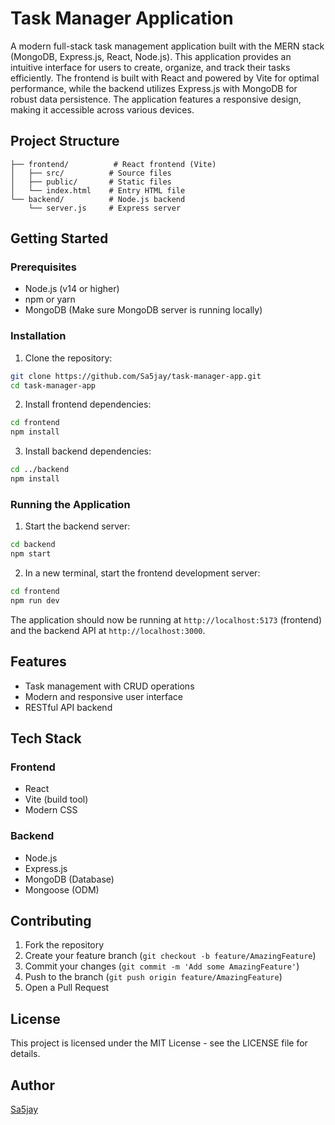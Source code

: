 # Task Manager Application

A modern full-stack task management application built with the MERN stack (MongoDB, Express.js, React, Node.js). This application provides an intuitive interface for users to create, organize, and track their tasks efficiently. The frontend is built with React and powered by Vite for optimal performance, while the backend utilizes Express.js with MongoDB for robust data persistence. The application features a responsive design, making it accessible across various devices.

## Project Structure

```
├── frontend/          # React frontend (Vite)
│   ├── src/          # Source files
│   ├── public/       # Static files
│   └── index.html    # Entry HTML file
└── backend/          # Node.js backend
    └── server.js     # Express server
```

## Getting Started

### Prerequisites

- Node.js (v14 or higher)
- npm or yarn
- MongoDB (Make sure MongoDB server is running locally)

### Installation

1. Clone the repository:
```bash
git clone https://github.com/Sa5jay/task-manager-app.git
cd task-manager-app
```

2. Install frontend dependencies:
```bash
cd frontend
npm install
```

3. Install backend dependencies:
```bash
cd ../backend
npm install
```

### Running the Application

1. Start the backend server:
```bash
cd backend
npm start
```

2. In a new terminal, start the frontend development server:
```bash
cd frontend
npm run dev
```

The application should now be running at `http://localhost:5173` (frontend) and the backend API at `http://localhost:3000`.

## Features

- Task management with CRUD operations
- Modern and responsive user interface
- RESTful API backend

## Tech Stack

### Frontend
- React
- Vite (build tool)
- Modern CSS

### Backend
- Node.js
- Express.js
- MongoDB (Database)
- Mongoose (ODM)

## Contributing

1. Fork the repository
2. Create your feature branch (`git checkout -b feature/AmazingFeature`)
3. Commit your changes (`git commit -m 'Add some AmazingFeature'`)
4. Push to the branch (`git push origin feature/AmazingFeature`)
5. Open a Pull Request

## License

This project is licensed under the MIT License - see the LICENSE file for details.

## Author

[Sa5jay](https://github.com/Sa5jay)